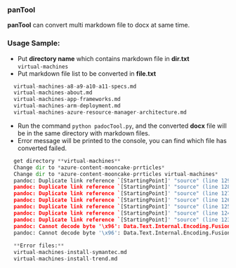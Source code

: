 ### panTool
**panTool** can convert multi markdown file to docx at same time.

### Usage Sample:
* Put **directory name** which contains markdown file in **dir.txt**  
  `virtual-machines`
* Put markdown file list to be converted in **file.txt**  
```python
  virtual-machines-a8-a9-a10-a11-specs.md
  virtual-machines-about.md
  virtual-machines-app-frameworks.md
  virtual-machines-arm-deployment.md
  virtual-machines-azure-resource-manager-architecture.md
```
* Run the command `python padocTool.py`, and the converted **docx** file will be in the same directory with markdown files.  
* Error message will be printed to the console, you can find which file has converted failed.  
```python
  get directory **virtual-machines**  
  Change dir to *azure-content-mooncake-prrticles*  
  Change dir to *azure-content-mooncake-prrticles virtual-machines*  
  pandoc: Duplicate link reference `[StartingPoint]' "source" (line 129, column 1)  
  pandoc: Duplicate link reference `[StartingPoint]' "source" (line 128, column 1)  
  pandoc: Duplicate link reference `[StartingPoint]' "source" (line 127, column 1)  
  pandoc: Duplicate link reference `[StartingPoint]' "source" (line 126, column 1)  
  pandoc: Duplicate link reference `[StartingPoint]' "source" (line 125, column 1)  
  pandoc: Duplicate link reference `[StartingPoint]' "source" (line 124, column 1)  
  pandoc: Duplicate link reference `[StartingPoint]' "source" (line 123, column 1)  
  pandoc: Cannot decode byte '\x96': Data.Text.Internal.Encoding.Fusion.streamUtf8: Invalid UTF-8 stream  
  pandoc: Cannot decode byte '\x96': Data.Text.Internal.Encoding.Fusion.streamUtf8: Invalid UTF-8 stream  
  
  **Error files:**  
  virtual-machines-install-symantec.md  
  virtual-machines-install-trend.md  
```
